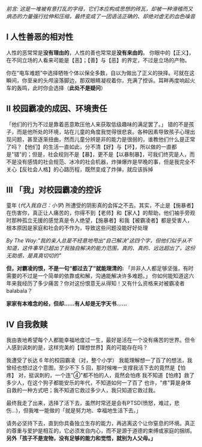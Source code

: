 *前言: 这是一堆被有意打乱的字母，它们本应构成思想的砖瓦，却被一种滑稽而又病态的力量强行拉伸和压缩，最终变成了一团语法正确的、却绝对虚无的血色噪音*

## I 人性善恶的相对性
人性的恶常常是**没有理由的**，人性的善也常常是**没有来由的**。
你眼中的【正义】，在不同立场的人看来可能是【恶】；【善】与【恶】的界定，不过是立场的产物。

你在“电车难题”中选择牺牲个体以保全多数，自以为做出了正义的抉择。可就在这瞬间，你至亲的头颅滚落脚边，那双眼睛凝视着你，充满了控诉。耳畔再度响起火车的轰鸣，此时你会选择（**此处不是疑问**）

## II 校园霸凌的成因、环境责任
「他们的行为不过是靠着恶意欺压他人来获取低级趣味的满足罢了。」
错的不是孩子，而是他所处的环境，站在儿童的角度我觉得很悲哀。各种因素导致孩子心理出现问题，甚至逐渐扭曲，然而儿童分辨是非的能力是很弱的，谁教他们什么是正常了吗？【他们】的生活一直如此，分不清【好】与【坏】，所以做的一直都是"错"的；但是，社会规则不是【暴】，更不是【以暴制暴】，可我们终究是人，而不是没有感情的社会规范、冰冷的社会机器，炸弹爆炸是早晚的事，但是我完全不关心【反社会人格】的心路历程，既然变成了炸弹，就应该拆掉

## III 「我」对校园霸凌的控诉
童年 (*代入我自己：小学*) 所遭受的阴影真的会挥之不去。其实，不止是【施暴者】在伤害你，真正让人痛苦的，你得不到【老师】和【家人】的帮助，他们袖手旁观时那种孤立无援的感觉真是令人绝望，【施暴者】和我【被霸凌者】都是受害人，根本原因是家庭和社会的不作为，导致这些问题没能好好处理

*By The Way:"我的亲人总是不经意地甩出“自己解决”这四个字，但他们似乎从不知道，这件事早已超出了我独自解决的能力范围，真的、真的、远远超出了，这份无助感，是真真切切的"*

**但，对霸凌的恨，不是一句“都过去了”就能理清的:**
「并非人人都足够坚强，有时需要的不过是一个简单的依靠或和解，沟通能解决许多难题。」
你如何能知道这六年来我经历了多少痛苦？你对这份恨意无从得知！又有什么资格来对被霸凌者balabala？

**家家有本难念的经，但却……有人却是无字天书……**

## IV 自我救赎
我由衷地希望每个人都能幸福地度过一生，最好是活在一个没有痛苦的世界。但令人感到讽刺的是，这样完美的【理想世界】真的可能存在吗？

我遭受了长达 6 年的校园霸凌（对，整个小学）
我能理解想一了百了的想法，我曾经也想过这个意图，至少不下 5 回，那时候唯一支撑我活下去的竟然是【怕疼】
对，挺讽刺的，一个连"④"都不怕的人，竟然会怕疼
我不知道【怕疼】救了多少人，在这个狗子都能安乐的年代，不知道如何一了百了
也许，"疼"算是身体自救的一种方式吧；我不知道它救过多少人，我只知道它救过我。

最终我走了出来，选择了活下去，虽然时常还是会有PTSD(愤怒，难过，悲伤...)，但我唯一能做的「就是努力地、幸福地生活下去。」

请务必坚持下去，直到你具备独立生存的能力，再逃离这个让你窒息的环境。真正的尊重与爱护是相互的，它必须发自内心，而不是源于道德的束缚或家庭的捆绑。
**另外「孩子不是宠物，没有足够的能力和觉悟，就别为人父母。」**